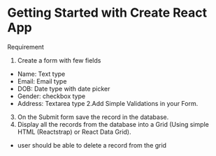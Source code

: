 # Getting Started with Create React App

Requirement
1. Create a form with few fields
- Name: Text type
- Email: Email type
-  DOB: Date type with date picker
- Gender: checkbox type
-  Address: Textarea type 
2.Add Simple Validations in your Form.
3. On the Submit form save the record in the database.
4. Display all the records from the database into a Grid (Using simple HTML (Reactstrap) or React Data Grid).
- user should be able to delete a record from the grid